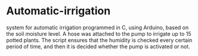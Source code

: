 # Automatic-irrigation
system for automatic irrigation programmed in C, using Arduino, based on the soil moisture level. A hose was attached to the pump to irrigate up to 15 potted plants. The script ensures that the humidity is checked every certain period of time, and then it is decided whether the pump is activated or not.
